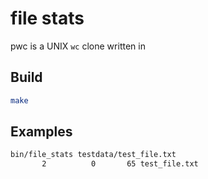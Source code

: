 # file stats

pwc is a UNIX `wc` clone written in 

## Build

```sh
make
```

## Examples

```sh
bin/file_stats testdata/test_file.txt
       2          0       65 test_file.txt
```
